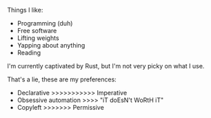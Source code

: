 Things I like:

- Programming (duh)
- Free software
- Lifting weights
- Yapping about anything
- Reading

I'm currently captivated by Rust, but I'm not very picky on what I use.

That's a lie, these are my preferences:

- Declarative >>>>>>>>>>> Imperative
- Obsessive automation >>>> "iT doEsN't WoRtH iT"
- Copyleft >>>>>>> Permissive
